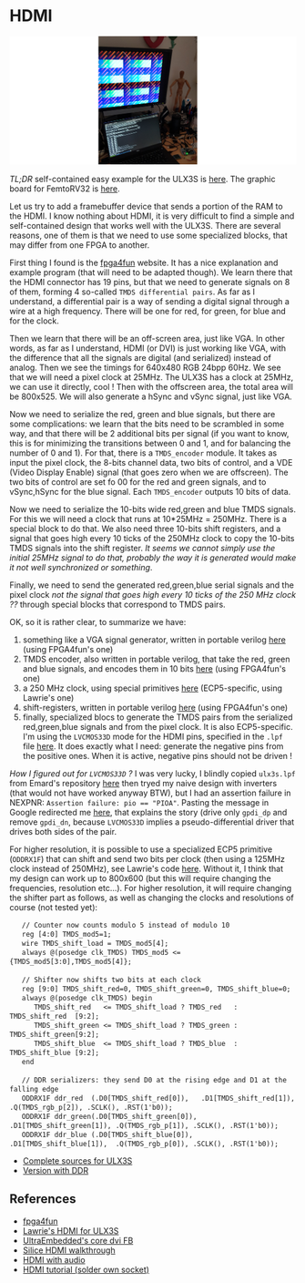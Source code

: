 HDMI
====

![](Images/HDMI.jpg)

_TL;DR_ self-contained easy example for the ULX3S is 
[here](https://github.com/BrunoLevy/learn-fpga/tree/master/Basic/ULX3S_hdmi).
The graphic board for FemtoRV32 is 
[here](https://github.com/BrunoLevy/learn-fpga/blob/master/FemtoRV/RTL/DEVICES/FGA.v).

Let us try to add a framebuffer device that sends a portion of the RAM
to the HDMI. I know nothing about HDMI, it is very difficult to find a
simple and self-contained design that works well with the ULX3S. There
are several reasons, one of them is that we need to use some specialized
blocks, that may differ from one FPGA to another. 

First thing I found is the [fpga4fun](https://www.fpga4fun.com/HDMI.html)
website. It has a nice explanation and example program (that will need
to be adapted though). We learn there that the HDMI connector has 19
pins, but that we need to generate signals on 8 of them, forming 4
so-called `TMDS differential pairs`. As far as I understand, a
differential pair is a way of sending a digital signal through a wire
at a high frequency. There will be one for red, for green, for blue and
for the clock. 

Then we learn that there will be an off-screen area, just like VGA. In
other words, as far as I understand, HDMI (or DVI) is just working like VGA, with
the difference that all the signals are digital (and serialized) instead
of analog. Then we see the timings for 640x480 RGB 24bpp 60Hz. We see
that we will need a pixel clock at 25MHz. The ULX3S has a clock at
25MHz, we can use it directly, cool ! Then with the offscreen area, the 
total area will be 800x525. We will also generate a hSync and vSync
signal, just like VGA.

Now we need to serialize the red, green and blue signals, but there are
some complications: we learn that the bits need to be scrambled in
some way, and that there will be 2 additional bits per signal
(if you want to know, this is for minimizing the transitions between
0 and 1, and for balancing the number of 0 and 1). For that,
there is a `TMDS_encoder` module. It takes as input the pixel clock,
the 8-bits channel data, two bits of control, and a VDE (Video Display
Enable) signal (that goes zero when we are offscreen). The two bits of
control are set fo 00 for the red and green signals, and to vSync,hSync
for the blue signal. Each `TMDS_encoder` outputs 10 bits of data.

Now we need to serialize the 10-bits wide red,green and blue TMDS
signals. For this we will need a clock that runs at 10*25MHz = 250MHz.
There is a special block to do that.
We also need three 10-bits shift registers, and a signal that goes high
every 10 ticks of the 250MHz clock to copy the 10-bits TMDS signals into
the shift register. _It seems we cannot simply use the initial 25MHz signal
to do that, probably the way it is generated would make it not well
synchronized or something_.

Finally, we need to send the generated red,green,blue serial signals and
the pixel clock _not the signal that goes high every 10 ticks of the
250 MHz clock ??_ through special blocks that correspond to TMDS pairs.

OK, so it is rather clear, to summarize we have:
 1) something like a VGA signal generator, written in portable verilog 
     [here](https://github.com/BrunoLevy/learn-fpga/blob/master/Basic/ULX3S_hdmi/HDMI_test.v)
     (using FPGA4fun's one)
 2) TMDS encoder, also written in portable verilog, that take the red, green and blue signals, and encodes them in 10 bits
     [here](https://github.com/BrunoLevy/learn-fpga/blob/master/Basic/ULX3S_hdmi/TMDS_encoder.v)
     (using FPGA4fun's one)
 3) a 250 MHz clock, using special primitives
     [here](https://github.com/BrunoLevy/learn-fpga/blob/master/Basic/ULX3S_hdmi/HDMI_clock.v)
     (ECP5-specific, using Lawrie's one)
 4) shift-registers, written in portable verilog
     [here](https://github.com/BrunoLevy/learn-fpga/blob/master/Basic/ULX3S_hdmi/HDMI_test.v)
     (using FPGA4fun's one)      
 5) finally, specialized blocs to generate the TMDS pairs from the
    serialized red,green,blue signals and from the pixel clock. It is
    also ECP5-specific. I'm using the `LVCMOS33D` mode for the HDMI
    pins, specified in the `.lpf` file
    [here](https://github.com/BrunoLevy/learn-fpga/blob/master/Basic/ULX3S_hdmi/ulx3s.lpf).
    It does exactly what I need:
    generate the negative pins from the positive ones. When it is
    active, negative pins should not be driven ! 
    
_How I figured out for `LVCMOS33D` ?_ I was very lucky, I blindly
copied `ulx3s.lpf` from Emard's repository [here](https://github.com/emard/ulx3s/blob/master/doc/constraints/ulx3s_v20.lpf)
then tryed my naive design with inverters (that would not have worked anyway BTW),
but I had an assertion failure in NEXPNR: `Assertion failure: pio == "PIOA"`. 
Pasting the message in Google redirected me [here](https://github.com/YosysHQ/nextpnr/issues/544),
that explains the story (drive only `gpdi_dp` and remove `gpdi_dn`,
because `LVCMOS33D` implies a pseudo-differential driver that drives both
sides of the pair.
  
  
For higher resolution, it is possible to use a specialized ECP5
primitive (`ODDRX1F`) that can shift and send two bits per clock (then using a
125MHz clock instead of 250MHz), see Lawrie's code
[here](https://github.com/lawrie/ulx3s_examples/blob/master/hdmi/fake_differential.v).
Without it, I think that my design can work up to 800x600 (but this will require
changing the frequencies, resolution etc...). For higher resolution,
it will require changing the shifter part as follows, as well as
changing the clocks and resolutions of course (not tested yet):
```
   // Counter now counts modulo 5 instead of modulo 10
   reg [4:0] TMDS_mod5=1;
   wire TMDS_shift_load = TMDS_mod5[4];
   always @(posedge clk_TMDS) TMDS_mod5 <= {TMDS_mod5[3:0],TMDS_mod5[4]};
   
   // Shifter now shifts two bits at each clock
   reg [9:0] TMDS_shift_red=0, TMDS_shift_green=0, TMDS_shift_blue=0;
   always @(posedge clk_TMDS) begin
      TMDS_shift_red   <= TMDS_shift_load ? TMDS_red   : TMDS_shift_red  [9:2];
      TMDS_shift_green <= TMDS_shift_load ? TMDS_green : TMDS_shift_green[9:2];
      TMDS_shift_blue  <= TMDS_shift_load ? TMDS_blue  : TMDS_shift_blue [9:2];
   end
   
   // DDR serializers: they send D0 at the rising edge and D1 at the falling edge
   ODDRX1F ddr_red  (.D0[TMDS_shift_red[0]),   .D1[TMDS_shift_red[1]),   .Q(TMDS_rgb_p[2]), .SCLK(), .RST(1'b0));
   ODDRX1F ddr_green(.D0[TMDS_shift_green[0]), .D1[TMDS_shift_green[1]), .Q(TMDS_rgb_p[1]), .SCLK(), .RST(1'b0));
   ODDRX1F ddr_blue (.D0[TMDS_shift_blue[0]),  .D1[TMDS_shift_blue[1]),  .Q(TMDS_rgb_p[0]), .SCLK(), .RST(1'b0));   

```

- [Complete sources for ULX3S](https://github.com/BrunoLevy/learn-fpga/tree/master/Basic/ULX3S_hdmi)
- [Version with DDR](https://github.com/BrunoLevy/learn-fpga/blob/master/Basic/ULX3S_hdmi/HDMI_test_DDR.v)

References
----------
- [fpga4fun](https://www.fpga4fun.com/HDMI.html)
- [Lawrie's HDMI for ULX3S](https://github.com/lawrie/ulx3s_examples/blob/master/hdmi/)
- [UltraEmbedded's core dvi FB](https://github.com/ultraembedded/core_dvi_framebuffer/blob/master/src_v/dvi.v)
- [Silice HDMI walkthrough](https://github.com/sylefeb/Silice/tree/master/projects/hdmi_test)
- [HDMI with audio](https://github.com/hdl-util/hdmi/)
- [HDMI tutorial (solder own socket)](https://purisa.me/blog/hdmi-on-fpga/)

